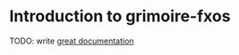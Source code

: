 # Introduction to grimoire-fxos

TODO: write [great documentation](http://jacobian.org/writing/what-to-write/)
